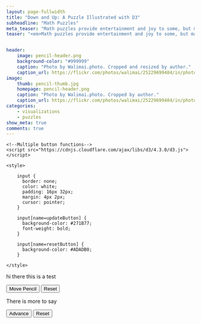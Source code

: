 ```yaml
---
layout: page-fullwidth
title: "Down and Up: A Puzzle Illustrated with D3"
subheadline: "Math Puzzles"
meta_teaser: "Math puzzles provide entertainment and joy to some, but many people approach these with absolute dread.  Such trepidation is often unnecessary, however, because a simple visual--like the ones illustrated in this post--can lead you directly to a solution!"
teaser: "<em>Math puzzles provide entertainment and joy to some, but many people approach these with absolute dread.  Such trepidation is often unnecessary, however, because a simple visual--like the ones illustrated in this post--can lead you directly to a solution!</em>"


header:
    image: pencil-header.png
    background-color: "#999999"
    caption: "Photo by Walimai.photo. Cropped and resized by author."
    caption_url: https://flickr.com/photos/walimai/25229699484/in/photolist-ErsNEG-2gWfWJp-2h2dTYD-21e7kYh-2hMuoCA-7Jhrwt-2hJD2CU-2evZDJr-2g8Rf7k-2hatveD-2hD18ss-2hdjvm1-22h15Xm-2eXYJLx-28tkg66-C89Nd-2fc34SK-2hTcErb-PFZPhK-6Y9nMP-8M2wEz-2eFmLoj-8FH3DA-yPZMyU-2hx2fnv-ZbcBFY-2hDgx14-28RNTi6-2d3nad7-acNrjv-66MwUt-8MffnB-8ADcj3-QVTA6Z-8L4iJJ-2gfnsnF-8WH13a-8N95S2-26ow8US-TATXBW-8JHvtW-2hvZXQe-8xKHNy-8YQE61-2ezu7Yc-9NmEw7-2gb7m62-8Li514-2htc6uz-2bAKBtq
image:
    thumb: pencil-thumb.jpg
    homepage: pencil-header.png
    caption: "Photo by Walimai.photo. Cropped by author."
    caption_url: https://flickr.com/photos/walimai/25229699484/in/photolist-ErsNEG-2gWfWJp-2h2dTYD-21e7kYh-2hMuoCA-7Jhrwt-2hJD2CU-2evZDJr-2g8Rf7k-2hatveD-2hD18ss-2hdjvm1-22h15Xm-2eXYJLx-28tkg66-C89Nd-2fc34SK-2hTcErb-PFZPhK-6Y9nMP-8M2wEz-2eFmLoj-8FH3DA-yPZMyU-2hx2fnv-ZbcBFY-2hDgx14-28RNTi6-2d3nad7-acNrjv-66MwUt-8MffnB-8ADcj3-QVTA6Z-8L4iJJ-2gfnsnF-8WH13a-8N95S2-26ow8US-TATXBW-8JHvtW-2hvZXQe-8xKHNy-8YQE61-2ezu7Yc-9NmEw7-2gb7m62-8Li514-2htc6uz-2bAKBtq
categories:
    - visualizations
    - puzzles
show_meta: true
comments: true
---
```

<!--more-->





<head>
    <script type="text/javascript" src="http://mbostock.github.com/d3/d3.js"></script>

    <!--Multiple button functions-->
    <script src="https://cdnjs.cloudflare.com/ajax/libs/d3/4.3.0/d3.js"></script>  

    <style> 

        input {
          border: none;
          color: white;
          padding: 16px 32px;
          margin: 4px 2px;
          cursor: pointer;
        }
        
        input[name=updateButton] {
          background-color: #271B77;
          font-weight: bold;
        }
        
        input[name=resetButton] {
          background-color: #ADADB0;
        }

    </style>
</head>

hi there this is a test


<div id="paintContainer">
    <div id="option">
        <input name="updateButton" 
               type="button" 
               value="Move Pencil" 
               onclick="movePencil(); addPaint(1,800); addPaint(2,2000); incrUnits();"/>
        <input name="resetButton" 
               type="button" 
               value="Reset" 
               onclick="removePaint()"/>
    </div>
</div>

There is more to say

<div id="contraContainer">
    <div id="option">
        <input name="updateButton" 
               type="button" 
               value="Advance" 
               onclick="moveBlushers('left', 0); sickBlusher(); moveBlushers('center', 2500); sickGrinner();"/>
        <input name="resetButton" 
               type="button" 
               value="Reset"
               onclick="makeWell()"/>
</div>


<!-- Paint and Pencils Example -->
<script>
var dataset = [1, 2];
var pencilColor = "#F0C446";
var paintColor = "#271B77";

var svg = d3.select("div#paintContainer").append("svg")
  .attr("width",700)
  .attr("height", 400)
  .attr("align","center")
  .style('transform', 'translate(50%, 0%)');

var objects = svg.append("g");

var pencils = objects.selectAll("g").data(dataset)
                .enter()
                .append("g")
                .attr("id", function(d, i) { return i; })
                .attr("transform",function(d, i) {return "translate(" + i*50 + ",0)";});

var rects = pencils.append("rect")
                   .attr("x", 50)
                   .attr("y", 50)
                   .attr("width", 50)
                   .attr("height", 300)
                   .attr("fill", pencilColor)
                   .style("fill-opacity", .7)
                   .style("stroke-width",".2em")
                   .style("stroke", pencilColor);

var triangles = pencils.append("path")
                       .attr('d', function(d,i) { 
                                var x = 0, y = 50;
                                return 'M ' + (50+x) +' '+ y + ' l 25 -50 l 25 50 z';
                             })
                       .attr("fill", pencilColor)
                       .style("fill-opacity", .4)
                       .style("stroke-width",".2em")
                       .style("stroke", pencilColor);

var tips = pencils.append("path")
                  .attr('d', function(d, i) {
                            var x = 12.5, y = 25;
                            return 'M ' + (50+x) + ' ' + y + ' l ' + x + ' ' + -y + ' l ' + x + ' ' + y + ' z';
                        })
                  .style("fill-opacity", .7)
                  .style("stroke-width",".2em")
                  .style("stroke", "#393731");
                  
var paint = pencils.append("rect")
                   .attr("x", 50)
                   .attr("y", 300)
                   .attr("width", 50)
                   .attr("height", 50)
                   .attr("fill", paintColor)
                   .style("fill-opacity", 0.9)
                   .style("stroke-width",".2em")
                   .style("stroke", paintColor);


var text = svg.append("text");

text.attr("x", 225).attr("y", 50).attr("font-size",22);

var paintUnits = 1;

text.append("tspan").text("Paint:");
var paintText = text.append("tspan")
                    .attr("dx", 10)
                    .style("fill", paintColor)
                    .attr("font-weight", "bold")
                    .text(paintUnits + " Unit");
                  

// Functions called on button click
function movePencil() {
    d3.select("g").selectAll("*")
      .filter(function (d) { return d == 1; })
      .transition()
        .duration(750)
        .attr("transform", "translate(0,25)")
      .on("end",function() { // on end of transition...
		    d3.select(this)
		    	.transition() // second transition
					.delay(750)
					.attr("transform", "translate(0,0)")
		});
}

function addPaint(pencilNumber, delay) {
    d3.select("g").selectAll("*")
      .filter(function(d) { return d == pencilNumber; })
      .filter(function(d,i) { return i == 4; })
      .transition()
         .delay(delay)
         .attr("height", function(d) {
                            var height = d3.select(this)
                               .style('height')
                               .slice(0, -2)
                            return Math.min( Math.round(Number(height))+50, 300); } )
         .attr("y", function(d) {
                            var y = d3.select(this)
                               .style('y')
                               .slice(0, -2)
                            return Math.max( Math.round(Number(y))-50, 50); });
}


function incrUnits() {
    paintUnits++
    paintText.transition()
        .delay(2400)
        .text( Math.min(paintUnits, 6) + " Units");
}


// Function called on reset button click
function removePaint() {
    paint
      .transition()
      .duration(500)
        .attr("y", 300)
        .attr("height", 50);
    paintUnits = 1
    paintText.transition()
        .delay(250)
        .text( paintUnits + " Unit");
}


</script>



<!-- Contra Example -->
<script>
var data = [1, 2, 3, 4, 5];

var s = d3.select("div#contraContainer").append("svg")
  .attr("width",700)
  .attr("height", 400)
  .style('transform', 'translate(40%, 5%)');
  
var blushGroup = s.append("g").attr("id", "blushers");
  
var blushers = blushGroup.selectAll("image").data(data)
    .enter()
    .append("image")
    .attr('xlink:href', function (d, i) {
                            if (i == 0) { return "{{ site.urlimg }}emoji_sick.png"; }
                            else { return "{{ site.urlimg }}emoji_blush.png"; }
    })
    .attr('width', 75)
    .attr('height', 75)
    .attr("x", function (d, i) { return d*100; })
    .attr("y", 0);

    
var grinGroup = s.append("g").attr("id", "grinners");

var grinners = grinGroup.selectAll("image").data(data)
    .enter()
    .append("image")
    .attr('xlink:href', "{{ site.urlimg }}emoji_grin.png")
    .attr('width', 70)
    .attr('height', 70)
    .attr("x", function (d, i) { return d*100; })
    .attr("y", 100);

var sickNum = 1;

function moveBlushers(pos, delay) {
    if (sickNum == 1) { return; }
    else {
    d3.select("#blushers")
      .selectAll("image")
      .transition()
      .delay(delay)
      .duration(1000)
      .attr("transform", function(d) { if (pos=="left") {return "translate(-100,0)";}
                                      else if (pos=="center") {return "translate(0, 0)";}
                                     });
    };                                   
}

function sickBlusher() {
    if (sickNum == 1) { delay = 200; }
    else { delay = 1200; }
    d3.select("#blushers")
      .selectAll("image")
      .filter( function (d) { return d == sickNum; } )
      .transition()
      .delay(delay)
      .style("opacity", 0)
      .attr("xlink:href", "{{ site.urlimg }}emoji_sick.png")
      .attr("width", 80)
      .attr("height", 80)
      .transition()
      .duration(800)
      .ease(d3.easeLinear)
      .style("opacity", 1);
}

function sickGrinner() {
    if (sickNum == 1) { delay = 1000; }
    else { delay = 3000; }
    d3.select("#grinners")
      .selectAll("image")
      .filter( function (d) { return d == sickNum; } )
      .transition()
        .delay(delay)
        .style("opacity", 0)
      .on("end", function() {
                    d3.select(this)
                      .transition()
                        .duration(800)
                        .ease(d3.easeLinear)
                        .style("opacity", 1)
                        .attr("xlink:href", "{{ site.urlimg }}emoji_sick.png")
                        .attr("width", 80)
                        .attr("height", 80)
                })
    sickNum++;
}


function makeWell() {
    d3.select("#blushers")
      .selectAll("image")
      .attr("xlink:href", "{{ site.urlimg }}emoji_blush.png")
      .attr("width", 75)
      .attr("height", 75)
    d3.select("#grinners")
      .selectAll("image")
      .attr("xlink:href", "{{ site.urlimg }}emoji_grin.png")
      .attr("width", 70)
      .attr("height", 70)
    sickNum = 1;
}

</script>